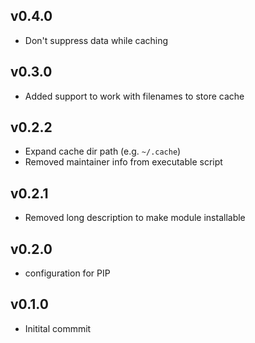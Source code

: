 ## v0.4.0

* Don't suppress data while caching

## v0.3.0

* Added support to work with filenames to store cache

## v0.2.2

* Expand cache dir path (e.g. `~/.cache`)
* Removed maintainer info from executable script

## v0.2.1

* Removed long description to make module installable

## v0.2.0

* configuration for PIP

## v0.1.0

* Initital commmit
